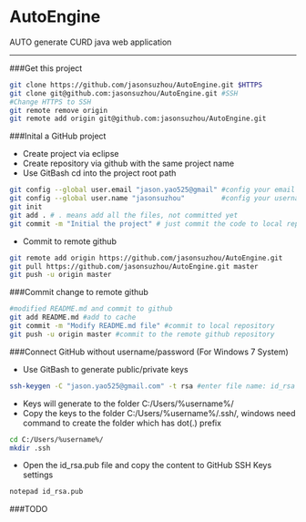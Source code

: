 # AutoEngine
AUTO generate CURD java web application

---
###Get this project
```bash
git clone https://github.com/jasonsuzhou/AutoEngine.git $HTTPS
git clone git@github.com:jasonsuzhou/AutoEngine.git #SSH
#Change HTTPS to SSH
git remote remove origin
git remote add origin git@github.com:jasonsuzhou/AutoEngine.git
```
###Inital a GitHub project
- Create project via eclipse
- Create repository via github with the same project name 
- Use GitBash cd into the project root path
```bash
git config --global user.email "jason.yao525@gmail" #config your email id which is used by GitHub
git config --global user.name "jasonsuzhou"         #config your username
git init
git add . # . means add all the files, not committed yet
git commit -m "Initial the project" # just commit the code to local repository
```
- Commit to remote github
```bash
git remote add origin https://github.com/jasonsuzhou/AutoEngine.git
git pull https://github.com/jasonsuzhou/AutoEngine.git master
git push -u origin master
```
###Commit change to remote github
```bash
#modified README.md and commit to github
git add README.md #add to cache
git commit -m "Modify README.md file" #commit to local repository
git push -u origin master #commit to the remote github repository
```
###Connect GitHub without username/password (For Windows 7 System)
- Use GitBash to generate public/private keys
```bash
ssh-keygen -C "jason.yao525@gmail.com" -t rsa #enter file name: id_rsa
```
- Keys will generate to the folder C:/Users/%username%/
- Copy the keys to the folder C:/Users/%username%/.ssh/, windows need command to create the folder which has dot(.) prefix
```bash
cd C:/Users/%username%/
mkdir .ssh
```
- Open the id_rsa.pub file and copy the content to GitHub SSH Keys settings
```bash
notepad id_rsa.pub
```
###TODO

